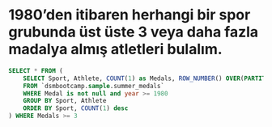 # 1980’den itibaren herhangi bir spor grubunda üst üste 3 veya daha fazla madalya almış atletleri bulalım.
```SQL
SELECT * FROM (
    SELECT Sport, Athlete, COUNT(1) as Medals, ROW_NUMBER() OVER(PARTITION BY SPORT ORDER BY COUNT(1) desc) AS Row
    FROM `dsmbootcamp.sample.summer_medals`
    WHERE Medal is not null and year >= 1980
    GROUP BY Sport, Athlete
    ORDER BY Sport, COUNT(1) desc
) WHERE Medals >= 3
```
